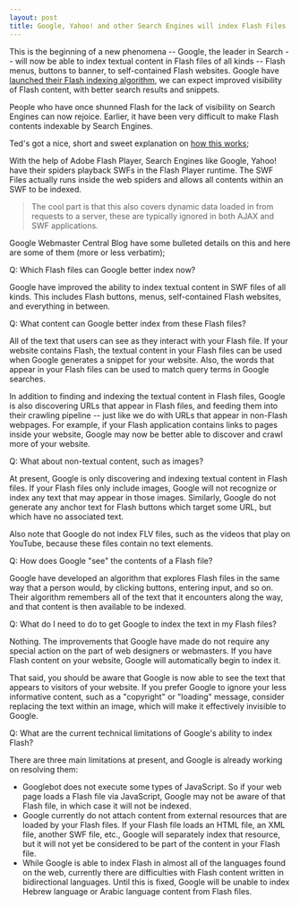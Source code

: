 ```yaml
---
layout: post
title: Google, Yahoo! and other Search Engines will index Flash Files
---
```


This is the beginning of a new phenomena -- Google, the leader in Search -- will now be able to index textual content in Flash files of all kinds -- Flash menus, buttons to banner, to self-contained Flash websites. Google have <a href="http://googleblog.blogspot.com/2008/06/google-learns-to-crawl-flash.html">launched their Flash indexing algorithm</a>, we can expect improved visibility of Flash content, with better search results and snippets.

People who have once shunned Flash for the lack of visibility on Search Engines can now rejoice. Earlier, it have been very difficult to make Flash contents indexable by Search Engines.

Ted's got a nice, short and sweet explanation on <a href="http://www.onflex.org/ted/2008/06/searchable-swf.php">how this works</a>; 

With the help of Adobe Flash Player, Search Engines like Google, Yahoo! have their spiders playback SWFs in the Flash Player runtime. The SWF Files actually runs inside the web spiders and allows all contents within an SWF to be indexed.

> The cool part is that this also covers dynamic data loaded in from requests to a server, these are typically ignored in both AJAX and SWF applications.

Google Webmaster Central Blog have some bulleted details on this and here are some of them (more or less verbatim);

Q: Which Flash files can Google better index now?

Google have improved the ability to index textual content in SWF files of all kinds. This includes Flash buttons, menus, self-contained Flash websites, and everything in between.

Q: What content can Google better index from these Flash files?

All of the text that users can see as they interact with your Flash file. If your website contains Flash, the textual content in your Flash files can be used when Google generates a snippet for your website. Also, the words that appear in your Flash files can be used to match query terms in Google searches.

In addition to finding and indexing the textual content in Flash files, Google is also discovering URLs that appear in Flash files, and feeding them into their crawling pipeline -- just like we do with URLs that appear in non-Flash webpages. For example, if your Flash application contains links to pages inside your website, Google may now be better able to discover and crawl more of your website.

Q: What about non-textual content, such as images?

At present, Google is only discovering and indexing textual content in Flash files. If your Flash files only include images, Google will not recognize or index any text that may appear in those images. Similarly, Google do not generate any anchor text for Flash buttons which target some URL, but which have no associated text.

Also note that Google do not index FLV files, such as the videos that play on YouTube, because these files contain no text elements.

Q: How does Google "see" the contents of a Flash file?

Google have developed an algorithm that explores Flash files in the same way that a person would, by clicking buttons, entering input, and so on. Their algorithm remembers all of the text that it encounters along the way, and that content is then available to be indexed.

Q: What do I need to do to get Google to index the text in my Flash files?

Nothing. The improvements that Google have made do not require any special action on the part of web designers or webmasters. If you have Flash content on your website, Google will automatically begin to index it.

That said, you should be aware that Google is now able to see the text that appears to visitors of your website. If you prefer Google to ignore your less informative content, such as a "copyright" or "loading" message, consider replacing the text within an image, which will make it effectively invisible to Google.

Q: What are the current technical limitations of Google's ability to index Flash?

There are three main limitations at present, and Google is already working on resolving them:

- Googlebot does not execute some types of JavaScript. So if your web page loads a Flash file via JavaScript, Google may not be aware of that Flash file, in which case it will not be indexed.
- Google currently do not attach content from external resources that are loaded by your Flash files. If your Flash file loads an HTML file, an XML file, another SWF file, etc., Google will separately index that resource, but it will not yet be considered to be part of the content in your Flash file.
- While Google is able to index Flash in almost all of the languages found on the web, currently there are difficulties with Flash content written in bidirectional languages. Until this is fixed, Google will be unable to index Hebrew language or Arabic language content from Flash files.